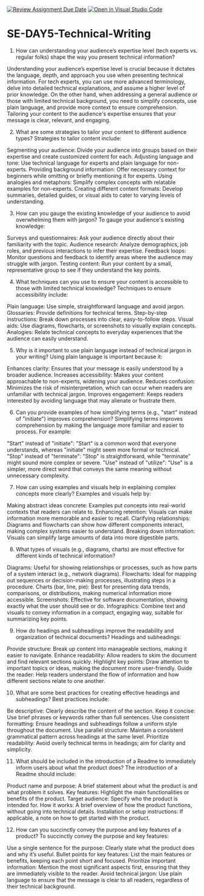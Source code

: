 [![Review Assignment Due Date](https://classroom.github.com/assets/deadline-readme-button-22041afd0340ce965d47ae6ef1cefeee28c7c493a6346c4f15d667ab976d596c.svg)](https://classroom.github.com/a/zsAR-pyY)
[![Open in Visual Studio Code](https://classroom.github.com/assets/open-in-vscode-2e0aaae1b6195c2367325f4f02e2d04e9abb55f0b24a779b69b11b9e10269abc.svg)](https://classroom.github.com/online_ide?assignment_repo_id=15711303&assignment_repo_type=AssignmentRepo)
# SE-DAY5-Technical-Writing

1. How can understanding your audience’s expertise level (tech experts vs. regular folks) shape the way you present technical information?

Understanding your audience’s expertise level is crucial because it dictates the language, depth, and approach you use when presenting technical information. For tech experts, you can use more advanced terminology, delve into detailed technical explanations, and assume a higher level of prior knowledge. On the other hand, when addressing a general audience or those with limited technical background, you need to simplify concepts, use plain language, and provide more context to ensure comprehension. Tailoring your content to the audience's expertise ensures that your message is clear, relevant, and engaging.

2. What are some strategies to tailor your content to different audience types?
Strategies to tailor content include:

Segmenting your audience: Divide your audience into groups based on their expertise and create customized content for each.
Adjusting language and tone: Use technical language for experts and plain language for non-experts.
Providing background information: Offer necessary context for beginners while omitting or briefly mentioning it for experts.
Using analogies and metaphors: Simplify complex concepts with relatable examples for non-experts.
Creating different content formats: Develop summaries, detailed guides, or visual aids to cater to varying levels of understanding.

3. How can you gauge the existing knowledge of your audience to avoid overwhelming them with jargon?
To gauge your audience's existing knowledge:

Surveys and questionnaires: Ask your audience directly about their familiarity with the topic.
Audience research: Analyze demographics, job roles, and previous interactions to infer their expertise.
Feedback loops: Monitor questions and feedback to identify areas where the audience may struggle with jargon.
Testing content: Run your content by a small, representative group to see if they understand the key points.

4. What techniques can you use to ensure your content is accessible to those with limited technical knowledge?
Techniques to ensure accessibility include:

Plain language: Use simple, straightforward language and avoid jargon.
Glossaries: Provide definitions for technical terms.
Step-by-step instructions: Break down processes into clear, easy-to-follow steps.
Visual aids: Use diagrams, flowcharts, or screenshots to visually explain concepts.
Analogies: Relate technical concepts to everyday experiences that the audience can easily understand.

5. Why is it important to use plain language instead of technical jargon in your writing?
Using plain language is important because it:

Enhances clarity: Ensures that your message is easily understood by a broader audience.
Increases accessibility: Makes your content approachable to non-experts, widening your audience.
Reduces confusion: Minimizes the risk of misinterpretation, which can occur when readers are unfamiliar with technical jargon.
Improves engagement: Keeps readers interested by avoiding language that may alienate or frustrate them.

6. Can you provide examples of how simplifying terms (e.g., "start" instead of "initiate") improves comprehension?
Simplifying terms improves comprehension by making the language more familiar and easier to process. For example:

"Start" instead of "initiate": "Start" is a common word that everyone understands, whereas "initiate" might seem more formal or technical.
"Stop" instead of "terminate": "Stop" is straightforward, while "terminate" might sound more complex or severe.
"Use" instead of "utilize": "Use" is a simpler, more direct word that conveys the same meaning without unnecessary complexity.

7. How can using examples and visuals help in explaining complex concepts more clearly?
Examples and visuals help by:

Making abstract ideas concrete: Examples put concepts into real-world contexts that readers can relate to.
Enhancing retention: Visuals can make information more memorable and easier to recall.
Clarifying relationships: Diagrams and flowcharts can show how different components interact, making complex systems easier to understand.
Breaking down information: Visuals can simplify large amounts of data into more digestible parts.

8. What types of visuals (e.g., diagrams, charts) are most effective for different kinds of technical information?

Diagrams: Useful for showing relationships or processes, such as how parts of a system interact (e.g., network diagrams).
Flowcharts: Ideal for mapping out sequences or decision-making processes, illustrating steps in a procedure.
Charts (bar, line, pie): Best for presenting data trends, comparisons, or distributions, making numerical information more accessible.
Screenshots: Effective for software documentation, showing exactly what the user should see or do.
Infographics: Combine text and visuals to convey information in a compact, engaging way, suitable for summarizing key points.

9. How do headings and subheadings improve the readability and organization of technical documents?
Headings and subheadings:

Provide structure: Break up content into manageable sections, making it easier to navigate.
Enhance readability: Allow readers to skim the document and find relevant sections quickly.
Highlight key points: Draw attention to important topics or ideas, making the document more user-friendly.
Guide the reader: Help readers understand the flow of information and how different sections relate to one another.

10. What are some best practices for creating effective headings and subheadings?
Best practices include:

Be descriptive: Clearly describe the content of the section.
Keep it concise: Use brief phrases or keywords rather than full sentences.
Use consistent formatting: Ensure headings and subheadings follow a uniform style throughout the document.
Use parallel structure: Maintain a consistent grammatical pattern across headings at the same level.
Prioritize readability: Avoid overly technical terms in headings; aim for clarity and simplicity.

11. What should be included in the introduction of a Readme to immediately inform users about what the product does?
The introduction of a Readme should include:

Product name and purpose: A brief statement about what the product is and what problem it solves.
Key features: Highlight the main functionalities or benefits of the product.
Target audience: Specify who the product is intended for.
How it works: A brief overview of how the product functions, without going into technical details.
Installation or setup instructions: If applicable, a note on how to get started with the product.

12. How can you succinctly convey the purpose and key features of a product?
To succinctly convey the purpose and key features:

Use a single sentence for the purpose: Clearly state what the product does and why it’s useful.
Bullet points for key features: List the main features or benefits, keeping each point short and focused.
Prioritize important information: Mention the most significant aspects first, ensuring that they are immediately visible to the reader.
Avoid technical jargon: Use plain language to ensure that the message is clear to all readers, regardless of their technical background.
